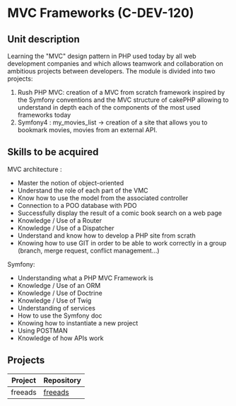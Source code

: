 # MVC Frameworks (C-DEV-120)

## Unit description

Learning the "MVC" design pattern in PHP used today by all web development companies and which allows teamwork and collaboration on ambitious projects between developers.
The module is divided into two projects:
1.	Rush PHP MVC: creation of a MVC from scratch framework inspired by the Symfony conventions and the MVC structure of cakePHP allowing to understand in depth each of the components of the most used frameworks today
2.	Symfony4 : my_movies_list -> creation of a site that allows you to bookmark movies, movies from an external API.

## Skills to be acquired

MVC architecture :
- Master the notion of object-oriented
- Understand the role of each part of the VMC
- Know how to use the model from the associated controller
- Connection to a POO database with PDO
- Successfully display the result of a comic book search on a web page
- Knowledge / Use of a Router
- Knowledge / Use of a Dispatcher
- Understand and know how to develop a PHP site from scrath
- Knowing how to use GIT in order to be able to work correctly in a group (branch, merge request, conflict management...)

Symfony:
- Understanding what a PHP MVC Framework is
- Knowledge / Use of an ORM
- Knowledge / Use of Doctrine
- Knowledge / Use of Twig
- Understanding of services
- How to use the Symfony doc
- Knowing how to instantiate a new project
- Using POSTMAN
- Knowledge of how APIs work

## Projects

| Project  | Repository |
| ------------- | ------------- |
| freeads  | [freeads](./freeads)  |